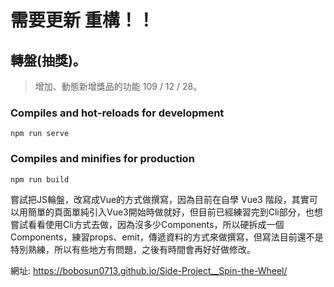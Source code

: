 # 需要更新 重構！！

## 轉盤(抽獎)。
> 增加、動態新增獎品的功能 109 / 12 / 28。

### Compiles and hot-reloads for development
```
npm run serve
```

### Compiles and minifies for production
```
npm run build
```

嘗試把JS輪盤，改寫成Vue的方式做撰寫，因為目前在自學 Vue3 階段，其實可以用簡單的頁面單純引入Vue3開始時做就好，但目前已經練習完到Cli部分，也想嘗試看看使用Cli方式去做，因為沒多少Components，所以硬拆成一個Components，練習props、emit，傳遞資料的方式來做撰寫，但寫法目前還不是特別熟練，所以有些地方有問題，之後有時間會再好好做修改。

網址: https://bobosun0713.github.io/Side-Project__Spin-the-Wheel/
